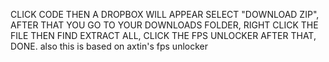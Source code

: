 CLICK CODE THEN A DROPBOX WILL APPEAR SELECT "DOWNLOAD ZIP",
AFTER THAT YOU GO TO YOUR DOWNLOADS FOLDER,
RIGHT CLICK THE FILE THEN FIND EXTRACT ALL,
CLICK THE FPS UNLOCKER AFTER THAT,
DONE.
also this is based on axtin's fps unlocker
